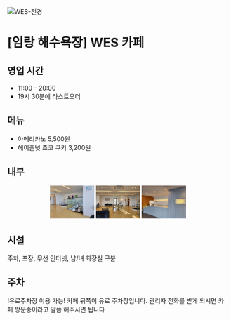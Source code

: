 ![WES-전경](https://raw.githubusercontent.com/BeachStory/beach-weather-post/main/%EC%9E%84%EB%9E%91/WES-%E1%84%8C%E1%85%A5%E1%86%AB%E1%84%80%E1%85%A7%E1%86%BC.png)
# [임랑 해수욕장] WES 카페

## 영업 시간
 - 11:00 - 20:00 
 - 19시 30분에 라스트오더

## 메뉴
- 아메리카노 5,500원
- 헤이즐넛 초코 쿠키 3,200원

## 내부

<p align="center">
<img src="https://raw.githubusercontent.com/BeachStory/beach-weather-post/main/%EC%9E%84%EB%9E%91/%E1%84%82%E1%85%A2%E1%84%87%E1%85%AE-1.jpeg" width="20%" height="30%">
<img src="https://raw.githubusercontent.com/BeachStory/beach-weather-post/main/%EC%9E%84%EB%9E%91/%E1%84%82%E1%85%A2%E1%84%87%E1%85%AE-2.jpeg" width="20%" height="30%">
<img src="https://raw.githubusercontent.com/BeachStory/beach-weather-post/main/%EC%9E%84%EB%9E%91/%E1%84%82%E1%85%A2%E1%84%87%E1%85%AE-4.jpeg" width="20%" height="30%">
</p>

## 시설
주차, 포장, 무선 인터넷, 남/녀 화장실 구분

## 주차
!유료주차장 이용 가능! 카페 뒤쪽이 유료 주차장입니다.
관리자 전화를 받게 되시면 카페 방문중이라고 말씀 해주시면 됩니다
